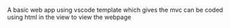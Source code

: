 A basic web app using vscode template which gives the mvc can be coded using html in the view to view the webpage
